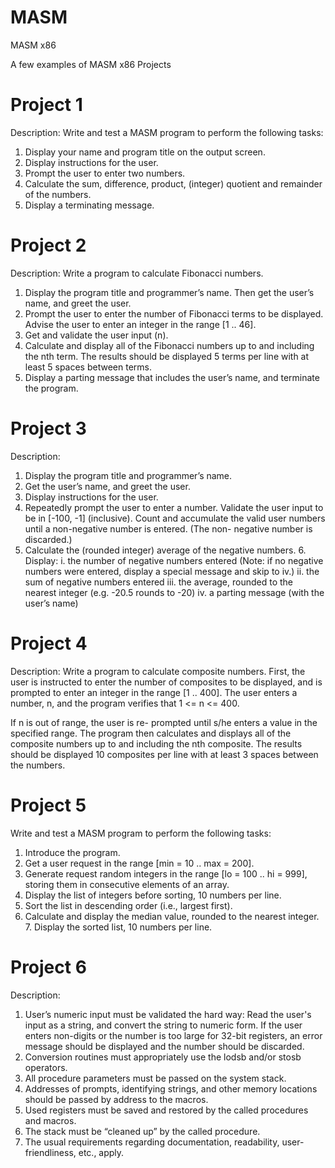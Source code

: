 # MASM
MASM x86

A few examples of MASM x86 Projects


# Project 1
 Description: Write and test a MASM program to perform the following tasks:

1. Display your name and program title on the output screen.
2. Display instructions for the user.
3. Prompt the user to enter two numbers.
4. Calculate the sum, difference, product, (integer) quotient and remainder of the numbers.
5. Display a terminating message.

# Project 2
Description: Write a program to calculate Fibonacci numbers.

1. Display the program title and programmer’s name. Then get the user’s name, and greet the user.
2. Prompt the user to enter the number of Fibonacci terms to be displayed. Advise the user to enter an integer in the range [1 .. 46].
3. Get and validate the user input (n).
4. Calculate and display all of the Fibonacci numbers up to and including the nth term. The results should be displayed 5 terms per line with at least 5 spaces between terms.
5. Display a parting message that includes the user’s name, and terminate the program.

# Project 3
 Description:

1. Display the program title and programmer’s name.
2. Get the user’s name, and greet the user.
3. Display instructions for the user.
4. Repeatedly prompt the user to enter a number. Validate the user input to be in [-100, -1] (inclusive).
		Count and accumulate the valid user numbers until a non-negative number is entered. (The non-
		negative number is discarded.)
5. Calculate the (rounded integer) average of the negative numbers. 6. Display:
	i. the number of negative numbers entered (Note: if no negative numbers were entered, display a special message and skip to iv.)
	ii. the sum of negative numbers entered
	iii. the average, rounded to the nearest integer (e.g. -20.5 rounds to -20)
	iv. a parting message (with the user’s name)

# Project 4
 Description:
 Write a program to calculate composite numbers. First, the user is instructed to enter the number of composites to be displayed, and is prompted to enter an integer in the range [1 .. 400]. The user enters a number, n, and the program verifies that 1 <= n <= 400.

 If n is out of range, the user is re- prompted until s/he enters a value in the specified range. The program then calculates and displays all of the composite numbers up to and including the nth composite. The results should be displayed 10 composites per line with at least 3 spaces between the numbers.

# Project 5
 Write and test a MASM program to perform the following tasks:

 1. Introduce the program.
 2. Get a user request in the range [min = 10 .. max = 200].
 3. Generate request random integers in the range [lo = 100 .. hi = 999], storing them in consecutive elements
 of an array.
 4. Display the list of integers before sorting, 10 numbers per line.
 5. Sort the list in descending order (i.e., largest first).
 6. Calculate and display the median value, rounded to the nearest integer. 7. Display the sorted list, 10 numbers per line.

# Project 6
 Description:

 1. User’s numeric input must be validated the hard way: Read the user's input as a string, and convert the string to numeric form. If the user enters non-digits or the number is too large for 32-bit registers, an error message should be displayed and the number should be discarded.
 2. Conversion routines must appropriately use the lodsb and/or stosb operators.
 3. All procedure parameters must be passed on the system stack.
 4. Addresses of prompts, identifying strings, and other memory locations should be passed by address to the macros.
 5. Used registers must be saved and restored by the called procedures and macros.
 6. The stack must be “cleaned up” by the called procedure.
 7. The usual requirements regarding documentation, readability, user-friendliness, etc., apply.
